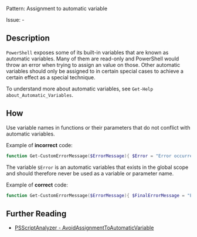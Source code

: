 Pattern: Assignment to automatic variable

Issue: -

## Description

`PowerShell` exposes some of its built-in variables that are known as automatic variables. Many of them are read-only and PowerShell would throw an error when trying to assign an value on those. Other automatic variables should only be assigned to in certain special cases to achieve a certain effect as a special technique.

To understand more about automatic variables, see `Get-Help about_Automatic_Variables`.

## How

Use variable names in functions or their parameters that do not conflict with automatic variables.

Example of **incorrect** code:

``` PowerShell
function Get-CustomErrorMessage($ErrorMessage){ $Error = "Error occurred: $ErrorMessage" }
```

The variable `$Error` is an automatic variables that exists in the global scope and should therefore never be used as a variable or parameter name.

Example of **correct** code:

``` PowerShell
function Get-CustomErrorMessage($ErrorMessage){ $FinalErrorMessage = "Error occurred: $ErrorMessage" }
```

## Further Reading

* [PSScriptAnalyzer - AvoidAssignmentToAutomaticVariable](https://github.com/PowerShell/PSScriptAnalyzer/tree/master/docs/Rules/AvoidAssignmentToAutomaticVariable.md)
